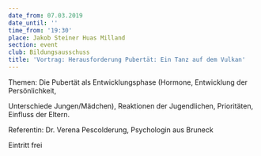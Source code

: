 ```yaml
---
date_from: 07.03.2019
date_until: ''
time_from: '19:30'
place: Jakob Steiner Huas Milland
section: event
club: Bildungsausschuss
title: 'Vortrag: Herausforderung Pubertät: Ein Tanz auf dem Vulkan'
---
```

Themen: Die Pubertät als Entwicklungsphase (Hormone, Entwicklung der Persönlichkeit,

Unterschiede Jungen/Mädchen), Reaktionen der Jugendlichen, Prioritäten, Einfluss der Eltern.

Referentin: Dr. Verena Pescolderung, Psychologin aus Bruneck

Eintritt frei
